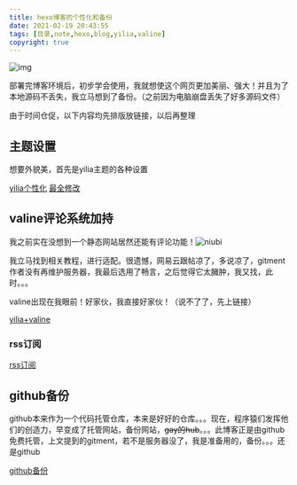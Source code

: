 ```yaml
---
title: hexo博客的个性化和备份
date: 2021-02-19 20:43:55
tags: [目录,note,hexo,blog,yilia,valine]
copyright: true
---
```


![img](https://ss0.bdstatic.com/70cFuHSh_Q1YnxGkpoWK1HF6hhy/it/u=3010013829,2497003625&fm=26&gp=0.jpg)

部署完博客环境后，初步学会使用，我就想使这个网页更加美丽、强大！并且为了本地源码不丢失，我立马想到了备份。（之前因为电脑崩盘丢失了好多源码文件）

<!--more-->


由于时间仓促，以下内容均先排版放链接，以后再整理

## 主题设置

想要外貌美，首先是yilia主题的各种设置

[yilia个性化](https://blog.csdn.net/qq_37513473/article/details/88617281)
[最全修改](https://blog.csdn.net/xdfwsl/article/details/102587821?utm_medium=distribute.pc_relevant.none-task-blog-BlogCommendFromMachineLearnPai2-2.control&dist_request_id=bb7488ed-3eeb-4968-b576-669574a55ce5&depth_1-utm_source=distribute.pc_relevant.none-task-blog-BlogCommendFromMachineLearnPai2-2.control)



##  valine评论系统加持

我之前实在没想到一个静态网站居然还能有评论功能！![niubi](https://ss1.bdstatic.com/70cFuXSh_Q1YnxGkpoWK1HF6hhy/it/u=28477601,1058229750&fm=26&gp=0.jpg)

我立马找到相关教程，进行适配。很遗憾，网易云跟帖凉了，多说凉了，gitment作者没有再维护服务器，我最后选用了畅言，之后觉得它太臃肿，我又找，此时。。。

valine出现在我眼前！好家伙，我直接好家伙！（说不了了，先上链接）

[yilia+valine](https://blog.csdn.net/weixin_41287260/article/details/103049437)



### rss订阅

[rss订阅](https://blog.csdn.net/mudooo/article/details/94584034)



##  github备份

github本来作为一个代码托管仓库，本来是好好的仓库。。。现在，程序猿们发挥他们的创造力，早变成了托管网站，备份网站，~~gay的hub~~。。。此博客正是由github免费托管，上文提到的gitment，若不是服务器没了，我是准备用的，备份。。。还是github

[github备份](https://blog.csdn.net/qq_37391214/article/details/100186909)